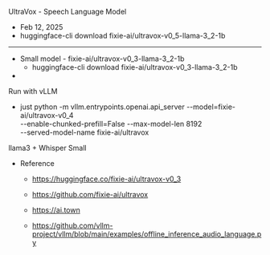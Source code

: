UltraVox - Speech Language Model

- Feb 12, 2025
- huggingface-cli download fixie-ai/ultravox-v0_5-llama-3_2-1b


---

- Small model - fixie-ai/ultravox-v0_3-llama-3_2-1b
  - huggingface-cli download fixie-ai/ultravox-v0_3-llama-3_2-1b
- 

Run with vLLM
 - just python -m vllm.entrypoints.openai.api_server  --model=fixie-ai/ultravox-v0_4  \
     --enable-chunked-prefill=False --max-model-len 8192  \
     --served-model-name fixie-ai/ultravox
     

llama3 + Whisper Small

- Reference

  - https://huggingface.co/fixie-ai/ultravox-v0_3

  - https://github.com/fixie-ai/ultravox

  - https://ai.town
  - https://github.com/vllm-project/vllm/blob/main/examples/offline_inference_audio_language.py

